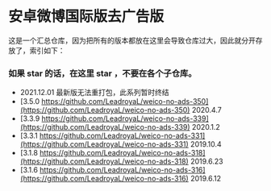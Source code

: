 # 安卓微博国际版去广告版

这是一个汇总仓库，因为把所有的版本都放在这里会导致仓库过大，因此就分开存放了，索引如下：

### 如果 star 的话，在这里 star ，不要在各个子仓库。

- 2021.12.01 最新版无法重打包，此系列暂时终结
- [3.5.0 https://github.com/LeadroyaL/weico-no-ads-350](https://github.com/LeadroyaL/weico-no-ads-350) 2020.4.7
- [3.3.9 https://github.com/LeadroyaL/weico-no-ads-339](https://github.com/LeadroyaL/weico-no-ads-339) 2020.1.2
- [3.3.1 https://github.com/LeadroyaL/weico-no-ads-331](https://github.com/LeadroyaL/weico-no-ads-331) 2019.10.4
- [3.1.8 https://github.com/LeadroyaL/weico-no-ads-318](https://github.com/LeadroyaL/weico-no-ads-318) 2019.6.23
- [3.1.6 https://github.com/LeadroyaL/weico-no-ads-316](https://github.com/LeadroyaL/weico-no-ads-316) 2019.6.12
